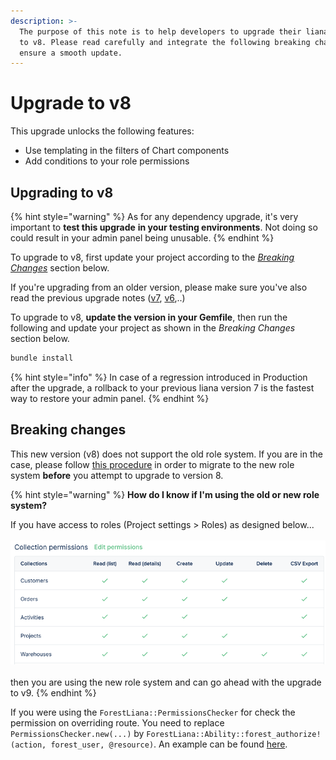 ```yaml
---
description: >-
  The purpose of this note is to help developers to upgrade their liana from v7
  to v8. Please read carefully and integrate the following breaking changes to
  ensure a smooth update.​
---
```


# Upgrade to v8

This upgrade unlocks the following features:

* Use templating in the filters of Chart components
* Add conditions to your role permissions

## Upgrading to v8

{% hint style="warning" %}
As for any dependency upgrade, it's very important to **test this upgrade** **in your testing environments**. Not doing so could result in your admin panel being unusable.
{% endhint %}

To upgrade to v8, first update your project according to the [_Breaking Changes_](../upgrade-notes-rails/upgrade-to-v8.md#breaking-changes) section below.&#x20;

If you're upgrading from an older version, please make sure you've also read the previous upgrade notes ([v7](upgrade-to-v7.md), [v6](upgrade-to-v6.md),..)

To upgrade to v8, **update the version in your Gemfile**, then run the following and update your project as shown in the _Breaking Changes_ section below.

```javascript
bundle install
```

{% hint style="info" %}
In case of a regression introduced in Production after the upgrade, a rollback to your previous liana version 7 is the fastest way to restore your admin panel.
{% endhint %}

## Breaking changes

This new version (v8) does not support the old role system. If you are in the case, please follow [this procedure](../migrate-to-the-new-role-system.md) in order to migrate to the new role system **before** you attempt to upgrade to version 8.

{% hint style="warning" %}
**How do I know if I'm using the old or new role system?**

If you have access to roles (Project settings > Roles) as designed below...\
\
![](<../../../.gitbook/assets/image (10).png>)\
\
then you are using the new role system and can go ahead with the upgrade to v9.
{% endhint %}


If you were using the ```ForestLiana::PermissionsChecker``` for check the permission on overriding route. 
You need to replace ```PermissionsChecker.new(...)``` by ```ForestLiana::Ability::forest_authorize!(action, forest_user, @resource)```.
An example can be found [here](../../../reference-guide/routes/override-a-route.md).

